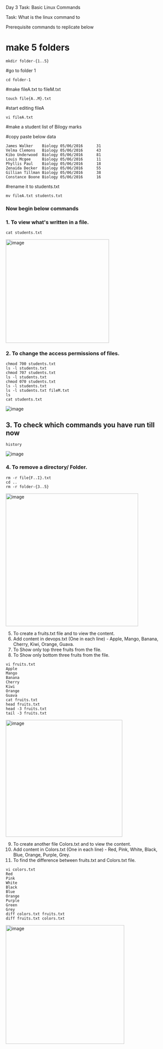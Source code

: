 Day 3 Task: Basic Linux Commands

Task: What is the linux command to

Prerequisite commands to replicate below

# make 5 folders

```
mkdir folder-{1..5}
```

#go to folder 1

```
cd folder-1
```

#make fileA.txt to fileM.txt

```
touch file{A..M}.txt
```

#start editing fileA

```
vi fileA.txt
```

#make a student list of Bilogy marks

#copy paste below data
```
James Walker    Biology 05/06/2016      31
Velma Clemons   Biology 05/06/2016      43
Kibo Underwood  Biology 05/06/2016      81
Louis Mcgee     Biology 05/06/2016      11
Phyllis Paul    Biology 05/06/2016      18
Zenaida Decker  Biology 05/06/2016      55
Gillian Tillman Biology 05/06/2016      38
Constance Boone Biology 05/06/2016      16
```
#rename it to students.txt

```
mv fileA.txt students.txt
```

### Now begin below commands

### 1. To view what's written in a file.

```
cat students.txt
```

<img width="326" alt="image" src="https://github.com/paragpallavsingh/90DaysOfDevOps/assets/40052830/edcc40e6-de11-4bed-b142-02a92261f44e">

### 2. To change the access permissions of files.
```
chmod 700 students.txt
ls -l students.txt
chmod 707 students.txt
ls -l students.txt
chmod 070 students.txt
ls -l students.txt
ls -l students.txt fileM.txt
ls
cat students.txt
```
![image](https://github.com/paragpallavsingh/90DaysOfDevOps/assets/40052830/9d5d4ef7-846b-4f6d-8d8a-9555fbbaf1d9)

## 3. To check which commands you have run till now
```
history
```

![image](https://github.com/paragpallavsingh/90DaysOfDevOps/assets/40052830/d37caef4-2e65-4ea2-9e60-d2b09d2c9f95)

### 4. To remove a directory/ Folder.
```
rm -r file{F..I}.txt
cd ..
rm -r folder-{3..5}
```
<img width="418" alt="image" src="https://github.com/paragpallavsingh/90DaysOfDevOps/assets/40052830/635dab12-517d-4310-a244-498315eaeab4">

5. To create a fruits.txt file and to view the content.
6. Add content in devops.txt (One in each line) - Apple, Mango, Banana, Cherry, Kiwi, Orange, Guava.
7. To Show only top three fruits from the file.
8. To Show only bottom three fruits from the file.
```
vi fruits.txt
Apple
Mango
Banana
Cherry
Kiwi
Orange
Guava
cat fruits.txt
head fruits.txt
head -3 fruits.txt
tail -3 fruits.txt
```
<img width="368" alt="image" src="https://github.com/paragpallavsingh/90DaysOfDevOps/assets/40052830/82582c1b-25ab-40e8-ad9a-fefa82f93397">

9. To create another file Colors.txt and to view the content.
10. Add content in Colors.txt (One in each line) - Red, Pink, White, Black, Blue, Orange, Purple, Grey.
11. To find the difference between fruits.txt and Colors.txt file.
```
vi colors.txt
Red
Pink
White
Black
Blue
Orange
Purple
Green
Grey
diff colors.txt fruits.txt
diff fruits.txt colors.txt
```
<img width="374" alt="image" src="https://github.com/paragpallavsingh/90DaysOfDevOps/assets/40052830/8dc85e5b-64e8-4925-bbeb-08d8138728c1">
